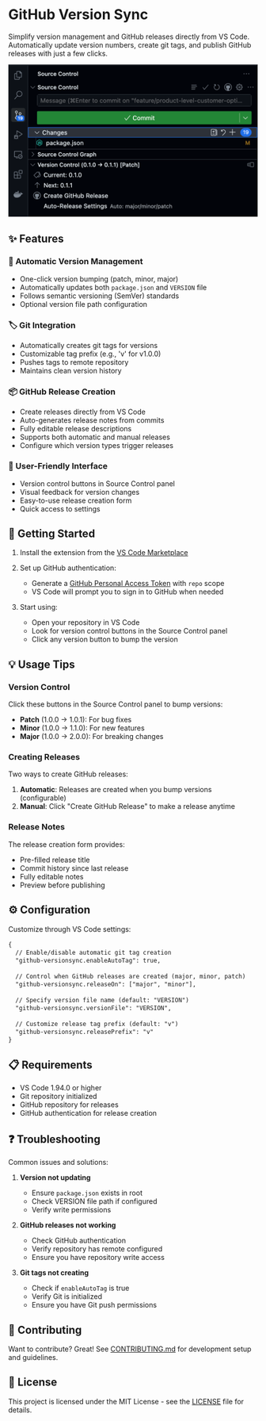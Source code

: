 # GitHub Version Sync

Simplify version management and GitHub releases directly from VS Code. Automatically update version numbers, create git tags, and publish GitHub releases with just a few clicks.

![Version Control Panel](images/version-panel.png)

## ✨ Features

### 🔄 Automatic Version Management
- One-click version bumping (patch, minor, major)
- Automatically updates both `package.json` and `VERSION` file
- Follows semantic versioning (SemVer) standards
- Optional version file path configuration

### 🏷️ Git Integration
- Automatically creates git tags for versions
- Customizable tag prefix (e.g., 'v' for v1.0.0)
- Pushes tags to remote repository
- Maintains clean version history

### 📦 GitHub Release Creation
- Create releases directly from VS Code
- Auto-generates release notes from commits
- Fully editable release descriptions
- Supports both automatic and manual releases
- Configure which version types trigger releases

### 🎨 User-Friendly Interface
- Version control buttons in Source Control panel
- Visual feedback for version changes
- Easy-to-use release creation form
- Quick access to settings

## 🚀 Getting Started

1. Install the extension from the [VS Code Marketplace](https://marketplace.visualstudio.com/items?itemName=your-publisher.github-versionsync)

2. Set up GitHub authentication:
   - Generate a [GitHub Personal Access Token](https://github.com/settings/tokens) with `repo` scope
   - VS Code will prompt you to sign in to GitHub when needed

3. Start using:
   - Open your repository in VS Code
   - Look for version control buttons in the Source Control panel
   - Click any version button to bump the version

## 💡 Usage Tips

### Version Control

Click these buttons in the Source Control panel to bump versions:
- **Patch** (1.0.0 → 1.0.1): For bug fixes
- **Minor** (1.0.0 → 1.1.0): For new features
- **Major** (1.0.0 → 2.0.0): For breaking changes

### Creating Releases

Two ways to create GitHub releases:
1. **Automatic**: Releases are created when you bump versions (configurable)
2. **Manual**: Click "Create GitHub Release" to make a release anytime

### Release Notes

The release creation form provides:
- Pre-filled release title
- Commit history since last release
- Fully editable notes
- Preview before publishing

## ⚙️ Configuration

Customize through VS Code settings:

```jsonc
{
  // Enable/disable automatic git tag creation
  "github-versionsync.enableAutoTag": true,

  // Control when GitHub releases are created (major, minor, patch)
  "github-versionsync.releaseOn": ["major", "minor"],

  // Specify version file name (default: "VERSION")
  "github-versionsync.versionFile": "VERSION",

  // Customize release tag prefix (default: "v")
  "github-versionsync.releasePrefix": "v"
}
```

## 📋 Requirements

- VS Code 1.94.0 or higher
- Git repository initialized
- GitHub repository for releases
- GitHub authentication for release creation

## ❓ Troubleshooting

Common issues and solutions:

1. **Version not updating**
   - Ensure `package.json` exists in root
   - Check VERSION file path if configured
   - Verify write permissions

2. **GitHub releases not working**
   - Check GitHub authentication
   - Verify repository has remote configured
   - Ensure you have repository write access

3. **Git tags not creating**
   - Check if `enableAutoTag` is true
   - Verify Git is initialized
   - Ensure you have Git push permissions

## 📝 Contributing

Want to contribute? Great! See [CONTRIBUTING.md](CONTRIBUTING.md) for development setup and guidelines.

## 📄 License

This project is licensed under the MIT License - see the [LICENSE](LICENSE) file for details.